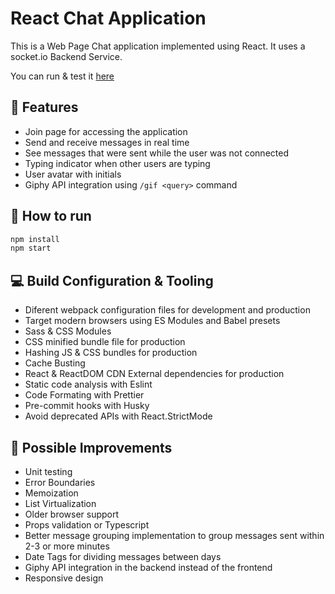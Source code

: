 # React Chat Application

This is a Web Page Chat application implemented using React. It uses a socket.io Backend Service.

You can run & test it [here](https://react-chat-59463.web.app)

## 📜 Features

- Join page for accessing the application
- Send and receive messages in real time
- See messages that were sent while the user was not connected
- Typing indicator when other users are typing
- User avatar with initials
- Giphy API integration using `/gif <query>` command

## 💯 How to run

```bash
npm install
npm start
```

## 💻 Build Configuration & Tooling

- Diferent webpack configuration files for development and production
- Target modern browsers using ES Modules and Babel presets
- Sass & CSS Modules
- CSS minified bundle file for production
- Hashing JS & CSS bundles for production
- Cache Busting
- React & ReactDOM CDN External dependencies for production
- Static code analysis with Eslint
- Code Formating with Prettier
- Pre-commit hooks with Husky
- Avoid deprecated APIs with React.StrictMode

## 🦉 Possible Improvements

- Unit testing
- Error Boundaries
- Memoization
- List Virtualization
- Older browser support
- Props validation or Typescript
- Better message grouping implementation to group messages sent within 2-3 or more minutes
- Date Tags for dividing messages between days
- Giphy API integration in the backend instead of the frontend
- Responsive design
